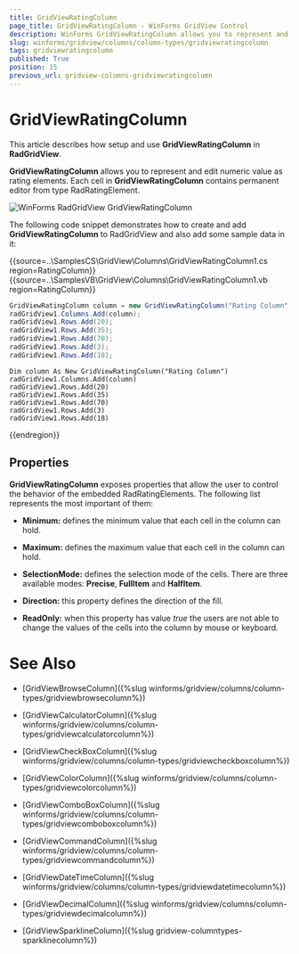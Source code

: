 ```yaml
---
title: GridViewRatingColumn
page_title: GridViewRatingColumn - WinForms GridView Control
description: WinForms GridViewRatingColumn allows you to represent and edit numeric value as rating elements.
slug: winforms/gridview/columns/column-types/gridviewratingcolumn
tags: gridviewratingcolumn
published: True
position: 15
previous_url: gridview-columns-gridviewratingcolumn
---
```


# GridViewRatingColumn

This article describes how setup and use __GridViewRatingColumn__ in __RadGridView__.

__GridViewRatingColumn__ allows you to represent and edit numeric value as rating elements. Each cell in __GridViewRatingColumn__ contains permanent editor from type RadRatingElement. 

![WinForms RadGridView GridViewRatingColumn](images/gridview-columns-gridviewratingcolumn001.png)

The following code snippet demonstrates how to create and add __GridViewRatingColumn__ to RadGridView and also add some sample data in it:

{{source=..\SamplesCS\GridView\Columns\GridViewRatingColumn1.cs region=RatingColumn}} 
{{source=..\SamplesVB\GridView\Columns\GridViewRatingColumn1.vb region=RatingColumn}} 

````C#
GridViewRatingColumn column = new GridViewRatingColumn("Rating Column");
radGridView1.Columns.Add(column);
radGridView1.Rows.Add(20);
radGridView1.Rows.Add(35);
radGridView1.Rows.Add(70);
radGridView1.Rows.Add(3);
radGridView1.Rows.Add(18);

````
````VB.NET
Dim column As New GridViewRatingColumn("Rating Column")
radGridView1.Columns.Add(column)
radGridView1.Rows.Add(20)
radGridView1.Rows.Add(35)
radGridView1.Rows.Add(70)
radGridView1.Rows.Add(3)
radGridView1.Rows.Add(18)

````

{{endregion}} 

## Properties

__GridViewRatingColumn__ exposes properties that allow the user to control the behavior of the embedded RadRatingElements. The following list represents the most important of them:

* __Minimum:__ defines the minimum value that each cell in the column can hold.
            

* __Maximum:__ defines the maximum value that each cell in the column can hold.
            

* __SelectionMode:__ defines the selection mode of the cells. There are three available modes: __Precise__, __FullItem__ and __HalfItem__.
            

* __Direction:__ this property defines the direction of the fill.
            

* __ReadOnly:__ when this property has value *true* the users are not able to change the values of the cells into the column by mouse or keyboard.
            
# See Also
* [GridViewBrowseColumn]({%slug winforms/gridview/columns/column-types/gridviewbrowsecolumn%})

* [GridViewCalculatorColumn]({%slug winforms/gridview/columns/column-types/gridviewcalculatorcolumn%})

* [GridViewCheckBoxColumn]({%slug winforms/gridview/columns/column-types/gridviewcheckboxcolumn%})

* [GridViewColorColumn]({%slug winforms/gridview/columns/column-types/gridviewcolorcolumn%})

* [GridViewComboBoxColumn]({%slug winforms/gridview/columns/column-types/gridviewcomboboxcolumn%})

* [GridViewCommandColumn]({%slug winforms/gridview/columns/column-types/gridviewcommandcolumn%})

* [GridViewDateTimeColumn]({%slug winforms/gridview/columns/column-types/gridviewdatetimecolumn%})

* [GridViewDecimalColumn]({%slug winforms/gridview/columns/column-types/gridviewdecimalcolumn%})

* [GridViewSparklineColumn]({%slug gridview-columntypes-sparklinecolumn%})

